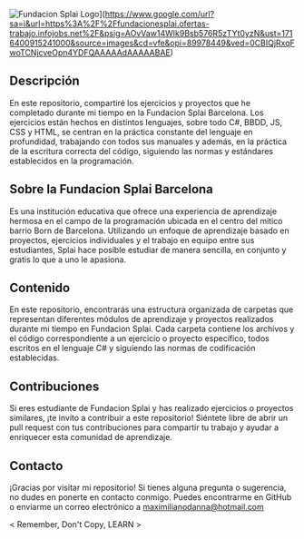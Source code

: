 
![Fundacion Splai Logo]([https://www.google.com/url?sa=i&url=https%3A%2F%2Fm.facebook.com%2FFundacionEsplai%2F%3Flocale2%3Des_LA&psig=AOvVaw1Uvc7M3aNSv6DFub3SYqZr&ust=1716399674505000&source=images&cd=vfe&opi=89978449&ved=0CBIQjRxqFwoTCMjOmJOln4YDFQAAAAAdAAAAABAE)](https://www.google.com/url?sa=i&url=https%3A%2F%2Ffundacionesplai.ofertas-trabajo.infojobs.net%2F&psig=AOvVaw14WIk9Bsb576R5zTYt0yzN&ust=1716400915241000&source=images&cd=vfe&opi=89978449&ved=0CBIQjRxqFwoTCNjcveOpn4YDFQAAAAAdAAAAABAE)

## Descripción

En este repositorio, compartiré los ejercicios y proyectos que he completado durante mi tiempo en la Fundacion Splai Barcelona.
Los ejercicios están hechos en distintos lenguajes, sobre todo C#, BBDD, JS, CSS y HTML, se centran en la práctica constante del lenguaje en profundidad, trabajando con todos sus manuales y además, en la práctica de la escritura correcta del código, siguiendo las normas y estándares establecidos en la programación.

## Sobre la Fundacion Splai Barcelona

Es una institución educativa que ofrece una experiencia de aprendizaje hermosa en el campo de la programación ubicada en el centro del mitico barrio Born de Barcelona.
Utilizando un enfoque de aprendizaje basado en proyectos, ejercicios individuales y el trabajo en equipo entre sus estudiantes, Splai hace posible estudiar de manera sencilla,
en conjunto y gratis lo que a uno le apasiona.

## Contenido

En este repositorio, encontrarás una estructura organizada de carpetas que representan diferentes módulos de aprendizaje y proyectos realizados durante mi tiempo en Fundacion Splai.
Cada carpeta contiene los archivos y el código correspondiente a un ejercicio o proyecto específico, todos escritos en el lenguaje C# y siguiendo las normas de codificación establecidas.

## Contribuciones

Si eres estudiante de Fundacion Splai y has realizado ejercicios o proyectos similares, ¡te invito a contribuir a este repositorio! 
Siéntete libre de abrir un pull request con tus contribuciones para compartir tu trabajo y ayudar a enriquecer esta comunidad de aprendizaje.

## Contacto

¡Gracias por visitar mi repositorio! Si tienes alguna pregunta o sugerencia, no dudes en ponerte en contacto conmigo. Puedes encontrarme en GitHub o enviarme un correo electrónico a maximilianodanna@hotmail.com

< Remember, Don't Copy, LEARN >
